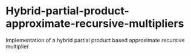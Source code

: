 # Hybrid-partial-product-approximate-recursive-multipliers
Implementation of a hybrid partial product based approximate recursive multiplier
